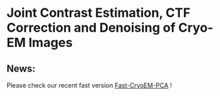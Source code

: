 # Joint Contrast Estimation, CTF Correction and Denoising of Cryo-EM Images
## News:
Please check our recent fast version [Fast-CryoEM-PCA](https://github.com/yunpengs/fast-cryoEM-PCA) !
